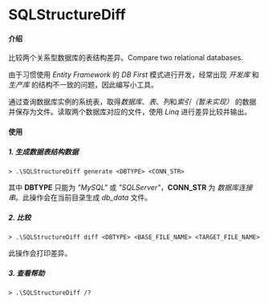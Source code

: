 # SQLStructureDiff

#### 介绍
比较两个关系型数据库的表结构差异。Compare two relational databases.

由于习惯使用 *Entity Framework* 的 *DB First* 模式进行开发，经常出现 *开发库* 和 *生产库* 的结构不一致的问题，因此编写小工具。

通过查询数据库实例的系统表，取得*数据库*、*表*、*列*和*索引（暂未实现）* 的数据并保存为文件。读取两个数据库对应的文件，使用 *Linq* 进行差异比较并输出。


#### 使用

##### 1. 生成数据表结构数据
```
> .\SQLStructureDiff generate <DBTYPE> <CONN_STR>
```

其中 **DBTYPE** 只能为 *"MySQL"* 或 *"SQLServer"*，**CONN_STR** 为 *数据库连接串*。此操作会在当前目录生成 *db_data* 文件。

##### 2. 比较
```
> .\SQLStructureDiff diff <DBTYPE> <BASE_FILE_NAME> <TARGET_FILE_NAME>
```

此操作会打印差异。

##### 3. 查看帮助
```
> .\SQLStructureDiff /?
```

